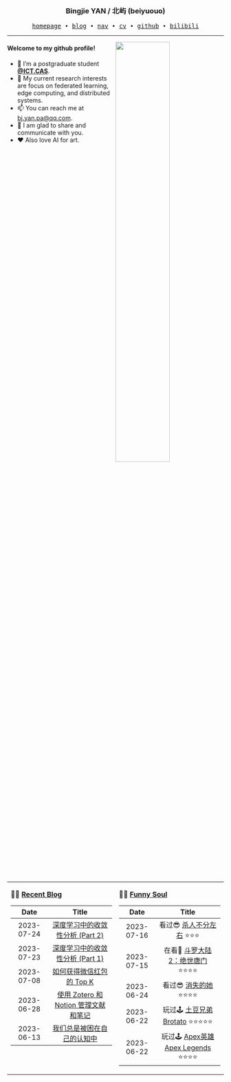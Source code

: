 <h3 align="center"> Bingjie YAN / 北屿 (beiyuouo) </h3>


<p align="center">
  <samp>
    <a href="https://www.bj-yan.top/">homepage</a> ∙
    <a href="https://blog.bj-yan.top/">blog</a> ∙
    <a href="https://nav.bj-yan.top/">nav</a> ∙
    <a href="https://www.bj-yan.top/pdf/cv_en.pdf">cv</a> ∙ 
    <a href="https://github.com/beiyuouo">github</a> ∙ 
    <a href="https://space.bilibili.com/23511429">bilibili</a>
  </samp>
</p>


---

<img align="right" src="https://github-readme-stats.vercel.app/api?username=beiyuouo&show_icons=true&hide_border=true&theme=radical" width="50%">


#### Welcome to my github profile!
<!-- languages:start -->
<!-- prettier-ignore-start -->
<!-- markdownlint-disable -->
- 🔭 I’m a postgraduate student [**@ICT.CAS**](http://www.ict.cas.cn/).
- 🌱 My current research interests are focus on federated learning, edge computing, and distributed systems.
- 📫 You can reach me at [bj.yan.pa@qq.com](mailto:bj.yan.pa@qq.com).
- 🎨 I am glad to share and communicate with you.
- ❤️ Also love AI for art.
<!-- markdownlint-restore -->
<!-- prettier-ignore-end -->
<!-- languages:end -->

<table width="100%" align="center" padding="0" margin="0">
<tr>
<td valign="top" width="50%">

**🤹‍♀️ <a href="https://blog.bj-yan.top/" target="_blank">Recent Blog</a>**

<!-- START_SECTION:blog -->
| Date | Title |
| :-: | :---: |
| 2023-07-24 | <a href='https://blog.bj-yan.top/p/blog-convergence-analysis-in-deep-learning-part-2/' target='_blank'>深度学习中的收敛性分析 (Part 2)</a> |
| 2023-07-23 | <a href='https://blog.bj-yan.top/p/blog-convergence-analysis-in-deep-learning-part-1/' target='_blank'>深度学习中的收敛性分析 (Part 1)</a> |
| 2023-07-08 | <a href='https://blog.bj-yan.top/p/blog-the-top-k-of-wechat-red-envelopes/' target='_blank'>如何获得微信红包的 Top K</a> |
| 2023-06-28 | <a href='https://blog.bj-yan.top/p/blog-using-zotero-and-notion-manage-your-papers-and-notes/' target='_blank'>使用 Zotero 和 Notion 管理文献和笔记</a> |
| 2023-06-13 | <a href='https://blog.bj-yan.top/p/misc-wo-men-zong-bei-kun-zai-zi-ji-de-ren-zhi-zhong/' target='_blank'>我们总是被困在自己的认知中</a> |
<!-- END_SECTION:blog -->
</td>
<td valign="top" width="50%">

**🤾‍♂️ <a href="https://www.douban.com/people/beiyuouo/" target="_blank">Funny Soul</a>**

<!-- START_SECTION:douban -->
| Date | Title |
| :-: | :---: |
| 2023-07-16 | 看过😎 <a href='http://movie.douban.com/subject/2977357/' target='_blank'>杀人不分左右</a> ⭐⭐⭐ |
| 2023-07-15 | 在看👀 <a href='http://movie.douban.com/subject/35567787/' target='_blank'>斗罗大陆2：绝世唐门</a> ⭐⭐⭐⭐ |
| 2023-06-24 | 看过😎 <a href='http://movie.douban.com/subject/35660795/' target='_blank'>消失的她</a> ⭐⭐⭐⭐ |
| 2023-06-22 | 玩过🕹 <a href='http://www.douban.com/game/36124711/' target='_blank'>土豆兄弟 Brotato</a> ⭐⭐⭐⭐⭐ |
| 2023-06-22 | 玩过🕹 <a href='http://www.douban.com/game/30453625/' target='_blank'>Apex英雄 Apex Legends</a> ⭐⭐⭐⭐ |
<!-- END_SECTION:douban -->
</td>
</tr>

<!-- START_SECTION:github-xxx -->
<!-- END_SECTION:github-xxx -->

</table>
